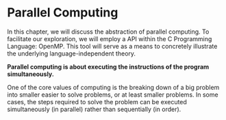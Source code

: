 # Parallel Computing

In this chapter, we will discuss the abstraction of parallel computing. To facilitate our exploration, we will employ a API within the C Programming Language: OpenMP. This tool will serve as a means to concretely illustrate the underlying language-independent theory.

**Parallel computing is about executing the instructions of the program simultaneously.**

One of the core values of computing is the breaking down of a big problem into smaller easier to solve problems, or at least smaller problems. In some cases, the steps required to solve the problem can be executed simultaneously (in parallel) rather than sequentially (in order).
